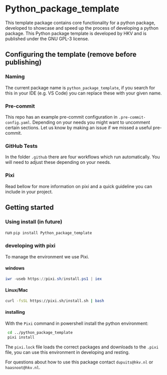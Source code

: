 # Python_package_template

This template package contains core functionality for a python package, developed to showcase and speed up the process of developing a python package. This Python package template is developed by HKV and is published under the GNU GPL-3 license.

## Configuring the template (remove before publishing)

### Naming

The current package name is `python_package_template`, if you search for this in your IDE (e.g. VS Code) you can replace these with your given name.

### Pre-commit

This repo has an example pre-commit configuration in `.pre-commit-config.yaml`.
Depending on your needs you might want to uncomment certain sections.
Let us know by making an issue if we missed a useful pre-commit.

### GitHub Tests

In the folder `.github` there are four workflows which run automatically.
You will need to adjust these depending on your needs. 

### Pixi

Read bellow for more information on pixi and a quick guideline you can include in your project.

## Getting started

### Using install (in future)

run `pip install Python_package_template`

### developing with pixi

To manage the environment we use Pixi.

#### windows

```powershell
iwr -useb https://pixi.sh/install.ps1 | iex
```

#### Linux/Mac

```bash
curl -fsSL https://pixi.sh/install.sh | bash
```

#### installing

With the `Pixi` command in powershell install the python environment:

```bash
 cd ../python_package_template
 pixi install
```

The `pixi.lock` file loads the correct packages and downloads to the `.pixi` file, you can use this environment in developing and resting.

For questions about how to use this package contact `dupuits@hkv.nl` or `haasnoot@hkv.nl`.
